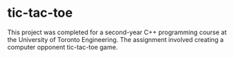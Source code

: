 # tic-tac-toe
 This project was completed for a second-year C++ programming course at the University of Toronto Engineering. The assignment involved creating a computer opponent tic-tac-toe game. 
